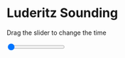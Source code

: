 <h1>Luderitz Sounding</h1>
<p>Drag the slider to change the time</p>

<div class="slidecontainer">
<input oninput='setImage(this)' class="slider" type="range" min="0" max="7" value="0" step="1" />
<img id='img'/>
</div>

<script>
var img = document.getElementById('img');
var img_array = ['/assets/images/skwt/skd_luderitz_wrfout_d01_2020-07-07_12:00:00.png',
'/assets/images/skwt/skd_luderitz_wrfout_d01_2020-07-07_18:00:00.png',
'/assets/images/skwt/skd_luderitz_wrfout_d01_2020-07-08_00:00:00.png',
'/assets/images/skwt/skd_luderitz_wrfout_d01_2020-07-08_06:00:00.png',
'/assets/images/skwt/skd_luderitz_wrfout_d01_2020-07-08_12:00:00.png',
'/assets/images/skwt/skd_luderitz_wrfout_d01_2020-07-08_18:00:00.png',
'/assets/images/skwt/skd_luderitz_wrfout_d01_2020-07-09_00:00:00.png',];
function setImage(obj)
{
        var value = obj.value;
        img.src = img_array[value];

}
</script>
